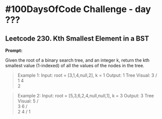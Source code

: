 # #100DaysOfCode Challenge - day ???

## Leetcode 230. Kth Smallest Element in a BST

**Prompt:**

Given the root of a binary search tree, and an integer k, return the kth smallest value (1-indexed) of all the values of the nodes in the tree.

> Example 1:
> Input: root = [3,1,4,null,2], k = 1
> Output: 1
> Tree Visual:
>       3
>      / \
>     1   4
>      \
>       2

> Example 2:
> Input: root = [5,3,6,2,4,null,null,1], k = 3
> Output: 3
> Tree Visual:
>        5
>       / \
>      3   6
>     / \
>    2   4
>   /
>  1
